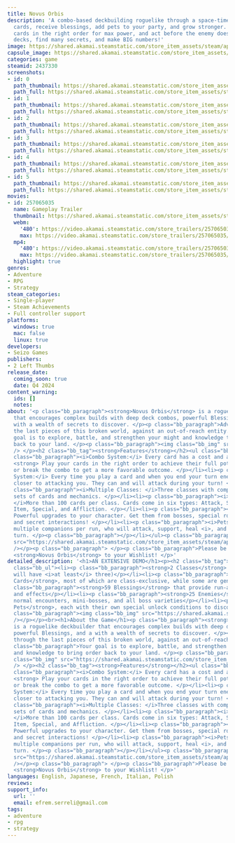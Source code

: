 ```yaml
---
title: Novus Orbis
description: 'A combo-based deckbuilding roguelike through a space-time loop: collect
  cards, receive blessings, add pets to your party, and grow stronger. Chain together
  cards in the right order for max power, and act before the enemy does. Build synergistic
  decks, find many secrets, and make BIG numbers!'
image: https://shared.akamai.steamstatic.com/store_item_assets/steam/apps/2437330/header.jpg?t=1732213454
capsule_image: https://shared.akamai.steamstatic.com/store_item_assets/steam/apps/2437330/b0215a45c428330f9a04046d284bbd001d96363b/capsule_231x87.jpg?t=1732213454
categories: game
steamid: 2437330
screenshots:
- id: 0
  path_thumbnail: https://shared.akamai.steamstatic.com/store_item_assets/steam/apps/2437330/ss_87f5ee1e0eaa70e16a2511f209e98dbd7117b5c4.600x338.jpg?t=1732213454
  path_full: https://shared.akamai.steamstatic.com/store_item_assets/steam/apps/2437330/ss_87f5ee1e0eaa70e16a2511f209e98dbd7117b5c4.1920x1080.jpg?t=1732213454
- id: 1
  path_thumbnail: https://shared.akamai.steamstatic.com/store_item_assets/steam/apps/2437330/ss_90100fc48b8d735ac16e71d0ef8a456f2ba1e05a.600x338.jpg?t=1732213454
  path_full: https://shared.akamai.steamstatic.com/store_item_assets/steam/apps/2437330/ss_90100fc48b8d735ac16e71d0ef8a456f2ba1e05a.1920x1080.jpg?t=1732213454
- id: 2
  path_thumbnail: https://shared.akamai.steamstatic.com/store_item_assets/steam/apps/2437330/ss_0730f19dec7afb97a8faefcacaf54bbb88b36f7f.600x338.jpg?t=1732213454
  path_full: https://shared.akamai.steamstatic.com/store_item_assets/steam/apps/2437330/ss_0730f19dec7afb97a8faefcacaf54bbb88b36f7f.1920x1080.jpg?t=1732213454
- id: 3
  path_thumbnail: https://shared.akamai.steamstatic.com/store_item_assets/steam/apps/2437330/ss_fe2cccf85c64f6e7bec2edd5b158e059b760a9ce.600x338.jpg?t=1732213454
  path_full: https://shared.akamai.steamstatic.com/store_item_assets/steam/apps/2437330/ss_fe2cccf85c64f6e7bec2edd5b158e059b760a9ce.1920x1080.jpg?t=1732213454
- id: 4
  path_thumbnail: https://shared.akamai.steamstatic.com/store_item_assets/steam/apps/2437330/ss_912cc1a402d81354adf31ef69bc39f5f5cdf51cc.600x338.jpg?t=1732213454
  path_full: https://shared.akamai.steamstatic.com/store_item_assets/steam/apps/2437330/ss_912cc1a402d81354adf31ef69bc39f5f5cdf51cc.1920x1080.jpg?t=1732213454
- id: 5
  path_thumbnail: https://shared.akamai.steamstatic.com/store_item_assets/steam/apps/2437330/ss_90f02bed71fdb8303c3e4ffa8e3889270711d292.600x338.jpg?t=1732213454
  path_full: https://shared.akamai.steamstatic.com/store_item_assets/steam/apps/2437330/ss_90f02bed71fdb8303c3e4ffa8e3889270711d292.1920x1080.jpg?t=1732213454
movies:
- id: 257065035
  name: Gameplay Trailer
  thumbnail: https://shared.akamai.steamstatic.com/store_item_assets/steam/apps/257065035/b702432116ff787144ebe85d759e7143626449b1/movie_600x337.jpg?t=1728925615
  webm:
    '480': https://video.akamai.steamstatic.com/store_trailers/257065035/movie480_vp9.webm?t=1728925615
    max: https://video.akamai.steamstatic.com/store_trailers/257065035/movie_max_vp9.webm?t=1728925615
  mp4:
    '480': https://video.akamai.steamstatic.com/store_trailers/257065035/movie480.mp4?t=1728925615
    max: https://video.akamai.steamstatic.com/store_trailers/257065035/movie_max.mp4?t=1728925615
  highlight: true
genres:
- Adventure
- RPG
- Strategy
steam_categories:
- Single-player
- Steam Achievements
- Full controller support
platforms:
  windows: true
  mac: false
  linux: true
developers:
- Seizo Games
publishers:
- 2 Left Thumbs
release_date:
  coming_soon: true
  date: Q4 2024
content_warning:
  ids: []
  notes:
about: '<p class="bb_paragraph"><strong>Novus Orbis</strong> is a roguelike deckbuilder
  that encourages complex builds with deep deck combos, powerful Blessings, and a
  with a wealth of secrets to discover. </p><p class="bb_paragraph">Advance through
  the last pieces of this broken world, against an out-of-reach entity. </p><p class="bb_paragraph">Your
  goal is to explore, battle, and strengthen your might and knowledge to bring order
  back to your land. </p><p class="bb_paragraph"><img class="bb_img" src="https://shared.akamai.steamstatic.com/store_item_assets/steam/apps/2437330/extras/Necrocube.gif?t=1732213454"
  /> </p><h2 class="bb_tag"><strong>Features</strong></h2><ul class="bb_ul"><li><p
  class="bb_paragraph"><i>Combo System:</i> Every card has a cost and a combo value:
  <strong> Play your cards in the right order to achieve their full potential</strong>,
  or break the combo to get a more favorable outcome. </p></li><li><p class="bb_paragraph"><i>Countdown
  System:</i> Every time you play a card and when you end your turn enemies will get
  closer to attacking you. They can and will attack during your turn! </p></li><li><p
  class="bb_paragraph"><i>Multiple Classes: </i>Three classes with completely different
  sets of cards and mechanics. </p></li><li><p class="bb_paragraph"><i>Deck Building:
  </i>More than 100 cards per class. Cards come in six types: Attack, Skill, Equipment,
  Item, Special, and Affliction. </p></li><li><p class="bb_paragraph"><i>Blessings:</i>
  Powerful upgrades to your character. Get them from bosses, special rooms, shops,
  and secret interactions! </p></li><li><p class="bb_paragraph"><i>Pets:</i> Find
  multiple companions per run, who will attack, support, heal <i>, and more</i> every
  turn. </p><p class="bb_paragraph"></p></li></ul><p class="bb_paragraph"><img class="bb_img"
  src="https://shared.akamai.steamstatic.com/store_item_assets/steam/apps/2437330/extras/mage_vs_wall.gif?t=1732213454"
  /></p><p class="bb_paragraph"> </p><p class="bb_paragraph">Please be sure to add
  <strong>Novus Orbis</strong> to your Wishlist! </p>'
detailed_description: '<h1>AN EXTENSIVE DEMO</h1><p><h2 class="bb_tag">The Demo includes:</h2><ul
  class="bb_ul"><li><p class="bb_paragraph"><strong>2 Classes</strong> (full release
  will have <i>at least</i> three)</p></li><li><p class="bb_paragraph"><strong>172
  Cards</strong>, most of which are class-exclusive, while some are generalized</p></li><li><p
  class="bb_paragraph"><strong>59 Blessings</strong> that provide run-altering abilities
  and effects</p></li><li><p class="bb_paragraph"><strong>25 Enemies</strong>, between
  normal encounters, mini-bosses, and all boss varieties</p></li><li><p class="bb_paragraph"><strong>5
  Pets</strong>, each with their own special unlock conditions to discover</p></li></ul><p
  class="bb_paragraph"><img class="bb_img" src="https://shared.akamai.steamstatic.com/store_item_assets/steam/apps/2437330/extras/elements_master_idle.gif?t=1732213454"
  /></p></p><br><h1>About the Game</h1><p class="bb_paragraph"><strong>Novus Orbis</strong>
  is a roguelike deckbuilder that encourages complex builds with deep deck combos,
  powerful Blessings, and a with a wealth of secrets to discover. </p><p class="bb_paragraph">Advance
  through the last pieces of this broken world, against an out-of-reach entity. </p><p
  class="bb_paragraph">Your goal is to explore, battle, and strengthen your might
  and knowledge to bring order back to your land. </p><p class="bb_paragraph"><img
  class="bb_img" src="https://shared.akamai.steamstatic.com/store_item_assets/steam/apps/2437330/extras/Necrocube.gif?t=1732213454"
  /> </p><h2 class="bb_tag"><strong>Features</strong></h2><ul class="bb_ul"><li><p
  class="bb_paragraph"><i>Combo System:</i> Every card has a cost and a combo value:
  <strong> Play your cards in the right order to achieve their full potential</strong>,
  or break the combo to get a more favorable outcome. </p></li><li><p class="bb_paragraph"><i>Countdown
  System:</i> Every time you play a card and when you end your turn enemies will get
  closer to attacking you. They can and will attack during your turn! </p></li><li><p
  class="bb_paragraph"><i>Multiple Classes: </i>Three classes with completely different
  sets of cards and mechanics. </p></li><li><p class="bb_paragraph"><i>Deck Building:
  </i>More than 100 cards per class. Cards come in six types: Attack, Skill, Equipment,
  Item, Special, and Affliction. </p></li><li><p class="bb_paragraph"><i>Blessings:</i>
  Powerful upgrades to your character. Get them from bosses, special rooms, shops,
  and secret interactions! </p></li><li><p class="bb_paragraph"><i>Pets:</i> Find
  multiple companions per run, who will attack, support, heal <i>, and more</i> every
  turn. </p><p class="bb_paragraph"></p></li></ul><p class="bb_paragraph"><img class="bb_img"
  src="https://shared.akamai.steamstatic.com/store_item_assets/steam/apps/2437330/extras/mage_vs_wall.gif?t=1732213454"
  /></p><p class="bb_paragraph"> </p><p class="bb_paragraph">Please be sure to add
  <strong>Novus Orbis</strong> to your Wishlist! </p>'
languages: English, Japanese, French, Italian, Polish
reviews:
support_info:
  url: ''
  email: efrem.serreli@gmail.com
tags:
- adventure
- rpg
- strategy
---
```

